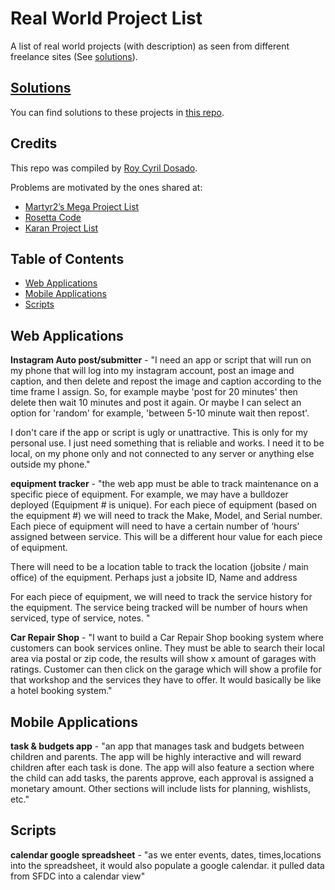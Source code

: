 Real World Project List
========

A list of real world projects (with description) as seen from different freelance sites (See [solutions](https://github.com/rcdosado/Projects-Solutions)). 


## [Solutions](https://github.com/rcdosado/Projects-Solutions)

You can find solutions to these projects in [this repo](https://github.com/thekarangoel/Projects-Solutions).

## Credits

This repo was compiled by [Roy Cyril Dosado](https://github.com/rcdosado/).

Problems are motivated by the ones shared at:

* [Martyr2’s Mega Project List](http://www.dreamincode.net/forums/topic/78802-martyr2s-mega-project-ideas-list/)
* [Rosetta Code](http://rosettacode.org/)
* [Karan Project List](https://github.com/karan/Projects)

## Table of Contents

- [Web Applications](https://github.com/karan/Projects#web-applications)
- [Mobile Applications](https://github.com/karan/Projects#mobile-applications)
- [Scripts](https://github.com/karan/Projects#scripts)


Web Applications
-------

**Instagram Auto post/submitter** - "I need an app or script that will run on my phone that will log into my instagram account, post an image and caption, and then delete and repost the image and caption according to the time frame I assign.  So, for example maybe 'post for 20 minutes' then delete then wait 10 minutes and post it again. Or maybe I can select an option for 'random' for example, 'between 5-10 minute wait then repost'.

I don't care if the app or script is ugly or unattractive.  This is only for my personal use.  I just need something that is reliable and works. I need it to be local, on my phone only and not connected to any server or anything else outside my phone." 

**equipment tracker** - "the web app must be able to track maintenance on a specific piece of equipment.  For example, we may have a bulldozer deployed (Equipment # is unique).  For each piece of equipment (based on the equipment #) we will need to track the Make, Model, and Serial number.   Each piece of equipment will need to have a certain number of ‘hours’ assigned between service.  This will be a different hour value for each piece of equipment.

There will need to be a location table to track the location (jobsite / main office) of the equipment.   Perhaps just a jobsite ID, Name and address

For each piece of equipment, we will need to track the service history for the equipment.   The service being tracked will be number of hours when serviced, type of service, notes. "

**Car Repair Shop** - "I want to build a Car Repair Shop booking system where customers can book services online. They must be able to search their local area via postal or zip code, the results will show x amount of garages with ratings. Customer can then click on the garage which will show a profile for that workshop and the services they have to offer. It would basically be like a hotel booking system."



Mobile Applications
-----------------

**task & budgets app** - "an app that manages task and budgets between children and parents. The app will be highly interactive and will reward children after each task is done. The app will also feature a section where the child can add tasks, the parents approve, each approval is assigned a monetary amount. Other sections will include lists for planning, wishlists, etc."

Scripts
--------
**calendar  google spreadsheet** - "as we enter events, dates, times,locations into the spreadsheet, it would also populate a google calendar. it pulled data from SFDC into a calendar view"


